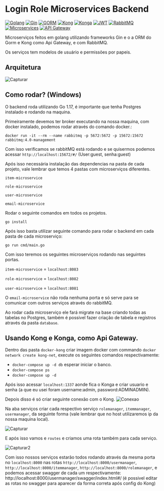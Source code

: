 # Login Role Microservices Backend

[![Golang](https://img.shields.io/badge/Go-1.22+-00ADD8?logo=go&logoColor=white)](https://golang.org)
[![Gin](https://img.shields.io/badge/Gin-1.9.1-0096D9?logo=go&logoColor=white)](https://gin-gonic.com)
[![GORM](https://img.shields.io/badge/GORM-1.25.7-2D2D2D)](https://gorm.io)
[![Kong](https://img.shields.io/badge/Kong-3.6.0-003459?logo=apache-kong&logoColor=white)](https://konghq.com)
[![Konga](https://img.shields.io/badge/Konga-0.15.0-005C84)](https://github.com/pantsel/konga)
[![JWT](https://img.shields.io/badge/JWT-Auth-000000?logo=json-web-tokens)](https://jwt.io)
[![RabbitMQ](https://img.shields.io/badge/RabbitMQ-3.13-FF6600?logo=rabbitmq)](https://rabbitmq.com)
[![Microservices](https://img.shields.io/badge/Architecture-Microservices-2496ED)](https://microservices.io)
[![API Gateway](https://img.shields.io/badge/Pattern-API_Gateway-009688)](https://konghq.com/learning-center/api-gateway/)


Microserviços feitos em golang utilizando frameworks Gin e o a ORM do Gorm e Kong como Api Gateway, e com RabbitMQ.

Os serviços tem modelos de usuário e permissões por papeis.

## Arquitetura

![Capturar](https://github.com/user-attachments/assets/0cf6b2f4-b8ac-4fe6-80c5-2d55ca12a0d9)

## Como rodar? (Windows)
O backend roda utilizando Go 1.17, é importante que tenha Postgres instalado e rodando na maquina.

Primeiramente devemos ter broker executando na nossa maquina, com docker instalado, podemos rodar através do comando docker.:

`docker run -it --rm --name rabbitmq -p 5672:5672 -p 15672:15672 rabbitmq:4.0-management` 

Com isso verificamos se rabbitMQ está rodando e se quisermos podemos acessar `http://localhost:15672/#/` (User:guest, senha:guest)

Após isso necessária instalação das dependencias na pasta de cada projeto, vale lembrar que temos 4 pastas com microserviços diferentes.

`item-microservice`

`role-microservice`

`user-microservice`

`email-microservice`

Rodar o seguinte comandos em todos os projetos.

```
go install
```
Após isso basta utilizar seguinte comando para rodar o backend em cada pasta de cada microserviço:
```
go run cmd/main.go
```

Com isso teremos os seguintes microserviços rodando nas seguintes portas.

`item-microservice` = `localhost:8083`

`role-microservice` = `localhost:8082`

`user-microservice` = `localhost:8081`

O `email-microservice` não roda nenhuma porta e só serve para se comunicar com outros serviços através do rabbitMQ.

Ao rodar cada microserviço ele fará migrate na base criando todas as tabelas no Postgres, também é possivel fazer criação de tabela e registros através da pasta `database`.

## Usando Kong e Konga, como Api Gateway.

Dentro das pasta `docker-kong` criar imagem docker com commando ```docker network create kong-net```, execute os seguintes comandos respectivamente:
- ```docker-compose up -d db``` esperar iniciar o banco.
- ```docker-compose ps```
- ```docker-compose up -d ```

Após isso acessar `localhost:1337` aonde fica o Konga e criar usuario e senha (a que eu usei foram username:admin, password:ADMINADMIN).

Depois disso é só criar seguinte conexão com o Kong.
![Conexao](https://github.com/user-attachments/assets/a896a1f8-b5e2-4d2a-b79c-0d10f60e3d92)

Na aba serviços criar cada respectivo serviço `rolemanager`, `itemmanager`, `usermanager`, da seguinte forma (vale lembrar que no host utilizaremos ip da nossa maquina local).

![Capturar](https://github.com/user-attachments/assets/de89f2af-5118-46d0-83de-fabb29c145a5)

E após isso vamos e `routes` e criamos uma rota também para cada serviço.

![Capturar2](https://github.com/user-attachments/assets/2da151c1-b0b1-4e45-bc50-c7cc82759d50)

Com isso nossos serviços estarão todos rodando através da mesma porta no `localhost:8000` nas rotas `http://localhost:8000/usermanager`, `http://localhost:8000/itemmanager`, `http://localhost:8000/rolemanager`, e 
podemos acessar swagger de cada um respectivamente: http://localhost:8000/usermanager/swagger/index.html#/ (é possivel editar as rotas no swagger para aparecer da forma correta após config do Kong)

<!---
 restruturar https://devopsian.net/p/how-to-structure-a-go-project-start-simple-refactor-later/
--!>

